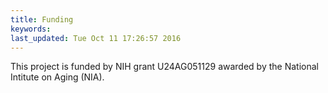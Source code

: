 ```yaml
---
title: Funding
keywords: 
last_updated: Tue Oct 11 17:26:57 2016
---
```

This project is funded by NIH grant U24AG051129 awarded by the National Intitute on Aging (NIA).


